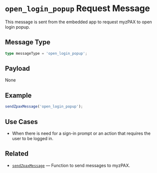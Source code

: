 # `open_login_popup` Request Message

This message is sent from the embedded app to request myzPAX to open login popup.

## Message Type

```ts
type messageType = 'open_login_popup';
```

## Payload

None

## Example

```ts
sendZpaxMessage('open_login_popup');
```

## Use Cases

- When there is need for a sign-in prompt or an action that requires the user to be logged in.

## Related

- [`sendZpaxMessage`](../sendZpaxMessage.md) — Function to send messages to myzPAX.
